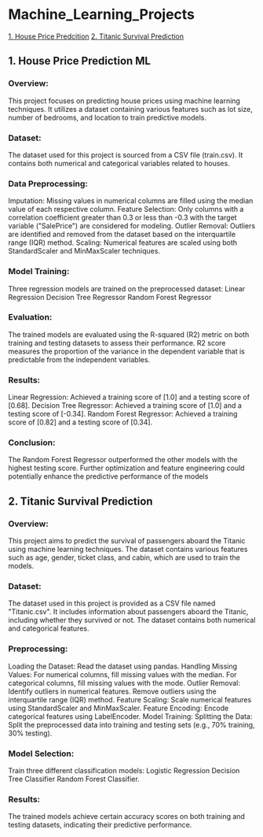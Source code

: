 # Machine_Learning_Projects

[1. House Price Predcition](https://github.com/Santhoshkumar1701/Machine_Learning_Projects/blob/main/Machine_learning_solution_houseprice_dataset.ipynb)
[2. Titanic Survival Prediction](https://github.com/Santhoshkumar1701/Machine_Learning_Projects/blob/main/MachineLearning_Solution_Titanic_Dataset.ipynb)

## 1. House Price Prediction ML
### Overview:
This project focuses on predicting house prices using machine learning techniques. It utilizes a dataset containing various features such as lot size, number of bedrooms, and location to train predictive models.

### Dataset:
The dataset used for this project is sourced from a CSV file (train.csv). It contains both numerical and categorical variables related to houses.

### Data Preprocessing:
Imputation: Missing values in numerical columns are filled using the median value of each respective column.
Feature Selection: Only columns with a correlation coefficient greater than 0.3 or less than -0.3 with the target variable ("SalePrice") are considered for modeling.
Outlier Removal: Outliers are identified and removed from the dataset based on the interquartile range (IQR) method.
Scaling: Numerical features are scaled using both StandardScaler and MinMaxScaler techniques.
### Model Training:
Three regression models are trained on the preprocessed dataset:
Linear Regression
Decision Tree Regressor
Random Forest Regressor
### Evaluation:
The trained models are evaluated using the R-squared (R2) metric on both training and testing datasets to assess their performance.
R2 score measures the proportion of the variance in the dependent variable that is predictable from the independent variables.
### Results: 
Linear Regression: Achieved a training score of [1.0] and a testing score of [0.68].
Decision Tree Regressor: Achieved a training score of [1.0] and a testing score of [-0.34].
Random Forest Regressor: Achieved a training score of [0.82] and a testing score of [0.34].
### Conclusion:
The Random Forest Regressor outperformed the other models with the highest testing score. Further optimization and feature engineering could potentially enhance the predictive performance of the models

## 2. Titanic Survival Prediction
### Overview:
This project aims to predict the survival of passengers aboard the Titanic using machine learning techniques. The dataset contains various features such as age, gender, ticket class, and cabin, which are used to train the models.

### Dataset:
The dataset used in this project is provided as a CSV file named "Titanic.csv".
It includes information about passengers aboard the Titanic, including whether they survived or not.
The dataset contains both numerical and categorical features.
### Preprocessing:
Loading the Dataset: Read the dataset using pandas.
Handling Missing Values:
For numerical columns, fill missing values with the median.
For categorical columns, fill missing values with the mode.
Outlier Removal:
Identify outliers in numerical features.
Remove outliers using the interquartile range (IQR) method.
Feature Scaling:
Scale numerical features using StandardScaler and MinMaxScaler.
Feature Encoding:
Encode categorical features using LabelEncoder.
Model Training:
Splitting the Data: Split the preprocessed data into training and testing sets (e.g., 70% training, 30% testing).
### Model Selection:
Train three different classification models:
Logistic Regression
Decision Tree Classifier
Random Forest Classifier.
### Results:
The trained models achieve certain accuracy scores on both training and testing datasets, indicating their predictive performance.

